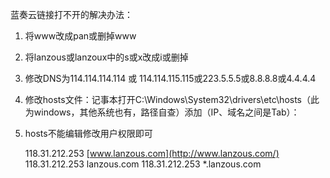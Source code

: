 蓝奏云链接打不开的解决办法：

1.  将www改成pan或删掉www
2. 将lanzous或lanzoux中的s或x改成i或删掉
3. 修改DNS为114.114.114.114 或 114.114.115.115或223.5.5.5或8.8.8.8或4.4.4.4
4.  修改hosts文件：记事本打开C:\Windows\System32\drivers\etc\hosts（此为windows，其他系统也有，路径自查）添加（IP、域名之间是Tab）：
5.  hosts不能编辑修改用户权限即可

	118.31.212.253     [www.lanzous.com](http://www.lanzous.com/)
	118.31.212.253     lanzous.com
	118.31.212.253     *.lanzous.com